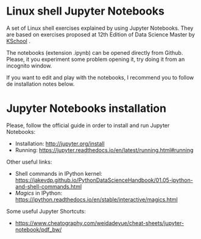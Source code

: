 # Linux shell Jupyter Notebooks
A set of Linux shell exercises explained by using Jupyter Notebooks. They are based on exercises proposed at 12th Edition of Data Science Master by [KSchool](https://kschool.com/) .

The notebooks (extension .ipynb) can be opened directly from Github. Please, it you experiment some problem opening it, try doing it from an incognito window.

If you want to edit and play with the notebooks, I recommend you to follow de installation notes below. 

# Jupyter Notebooks installation

Please, follow the official guide in order to install and run Jupyter Notebooks:

* Installation: http://jupyter.org/install
* Running: https://jupyter.readthedocs.io/en/latest/running.html#running

Other useful links:

* Shell commands in IPython kernel: https://jakevdp.github.io/PythonDataScienceHandbook/01.05-ipython-and-shell-commands.html
* _Magics_ in IPython: https://ipython.readthedocs.io/en/stable/interactive/magics.html

Some useful Jupyter Shortcuts:

* https://www.cheatography.com/weidadeyue/cheat-sheets/jupyter-notebook/pdf_bw/


